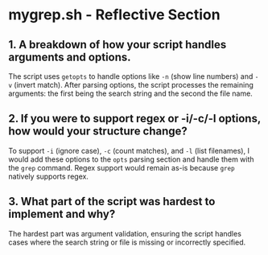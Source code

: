 # mygrep.sh - Reflective Section

## 1. A breakdown of how your script handles arguments and options.

The script uses `getopts` to handle options like `-n` (show line numbers) and `-v` (invert match). After parsing options, the script processes the remaining arguments: the first being the search string and the second the file name.

## 2. If you were to support regex or -i/-c/-l options, how would your structure change?

To support `-i` (ignore case), `-c` (count matches), and `-l` (list filenames), I would add these options to the `opts` parsing section and handle them with the `grep` command. Regex support would remain as-is because `grep` natively supports regex.

## 3. What part of the script was hardest to implement and why?

The hardest part was argument validation, ensuring the script handles cases where the search string or file is missing or incorrectly specified.
